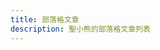 ```yaml
---
title: 部落格文章
description: 聖小熊的部落格文章列表
---
```


<script setup>
import { ref, computed, nextTick, onMounted } from 'vue'
import { data as allPosts } from '../.vitepress/theme/posts.data.ts'

function formatDateExactlyLikePostPage(dateStringInput) {
  if (dateStringInput === null || dateStringInput === undefined) return '';
  const dateString = String(dateStringInput).trim();
  if (!dateString) return '';
  const containsTimeChars = dateString.includes(':');
  const date = new Date(dateString);
  if (isNaN(date.getTime())) return '';
  const hasSpecifiedTime = containsTimeChars;
  const twDate = new Date(date.toLocaleString('en-US', { timeZone: 'Asia/Taipei' }));
  if (isNaN(twDate.getTime())) return '';
  const yyyy = twDate.getFullYear();
  const mm = String(twDate.getMonth() + 1).padStart(2, '0');
  const dd = String(twDate.getDate()).padStart(2, '0');
  if (hasSpecifiedTime) {
    const hh = String(twDate.getHours()).padStart(2, '0');
    const min = String(twDate.getMinutes()).padStart(2, '0');
    return `${yyyy}-${mm}-${dd} ${hh}:${min}`;
  } else {
    return `${yyyy}-${mm}-${dd}`;
  }
}

const postsPerPage = 10
const currentPage = ref(1)
const clientPosts = ref([])

// SSR/CSR 通用 posts
const effectivePosts = computed(() => {
  const posts = import.meta.env.SSR ? allPosts : clientPosts.value
  return Array.isArray(posts)
    ? posts.filter(p => !!p && typeof p.title === 'string' && p.title.trim())
    : []
})

const totalPages = computed(() => Math.ceil(effectivePosts.value.length / postsPerPage))

const paginatedPosts = computed(() => {
  return effectivePosts.value.slice(
    (currentPage.value - 1) * postsPerPage,
    (currentPage.value - 1) * postsPerPage + postsPerPage
  )
})

const goToPage = (page) => {
  if (page >= 1 && page <= totalPages.value) {
    currentPage.value = page
    if (!import.meta.env.SSR) {
      nextTick(() => window.scrollTo({ top: 0, behavior: 'smooth' }))
    }
  }
}

const pageNumbers = computed(() => {
  const pages = []
  for (let i = 1; i <= totalPages.value; i++) pages.push(i)
  return pages
})

onMounted(() => {
  if (!import.meta.env.SSR) clientPosts.value = allPosts
})
</script>

<template>
  <div class="blog-list-container">
    <h1>部落格文章</h1>

    <div v-if="paginatedPosts.length > 0" class="post-cards-wrapper">
      <div v-for="post in paginatedPosts" :key="post.url" class="post-card">
        <a :href="post.url || '#'" class="post-link">
          <div class="post-image-wrapper">
            <img :src="post.image || '/blog_no_image.svg'" :alt="post.title || '無標題圖片'" class="post-image" />
          </div>
          <div class="post-content">
            <h2 class="post-title">{{ post.title || '無標題文章' }}</h2>
            <p v-if="post.date" class="post-date">
              <time :datetime="post.date">{{ formatDateExactlyLikePostPage(post.date) }}</time>
            </p>
            <p v-if="post.summary" class="post-summary">{{ post.summary }}</p>
            <div v-if="post.tags && post.tags.length > 0" class="post-tags">
              <span v-for="tag in post.tags" :key="tag" class="tag">#{{ tag }}</span>
            </div>
          </div>
        </a>
      </div>
    </div>
    <div v-else class="no-posts-message">
      <p>目前沒有任何部落格文章可以顯示。</p>
      <p>請確認您的文章檔案路徑和篩選條件是否正確。</p>
    </div>

    <div v-if="totalPages > 1" class="pagination">
      <button
        :disabled="currentPage === 1"
        @click="goToPage(currentPage - 1)"
        class="pagination-button"
      >
        上一頁
      </button>
      <button
        v-for="page in pageNumbers"
        :key="page"
        @click="goToPage(page)"
        :class="['pagination-button', { active: page === currentPage }]"
      >
        {{ page }}
      </button>
      <button
        :disabled="currentPage === totalPages"
        @click="goToPage(currentPage + 1)"
        class="pagination-button"
      >
        下一頁
      </button>
    </div>
  </div>
</template>

<style scoped>
/* 樣式保持不變 */
.blog-list-container {
  max-width: 960px;
  margin: 0 auto;
  padding: 20px;
}

h1 {
  text-align: center;
  margin-bottom: 40px;
  color: var(--vp-c-text-1);
}

.post-cards-wrapper {
  display: grid;
  gap: 30px;
  grid-template-columns: repeat(auto-fill, minmax(300px, 1fr));
  margin-bottom: 40px;
}

.post-card {
  background-color: var(--vp-c-bg-soft);
  border-radius: 8px;
  box-shadow: var(--vp-shadow-1);
  overflow: hidden;
  transition: transform 0.3s ease, box-shadow 0.3s ease;
  display: flex;
  flex-direction: column;
}

.post-card.error-card {
  background-color: var(--vp-c-bg-alt);
  color: var(--vp-c-text-2);
  border: 1px dashed var(--vp-c-divider);
  text-align: center;
  padding: 20px;
}


.post-card:hover {
  transform: translateY(-5px);
  box-shadow: var(--vp-shadow-2);
}

.post-link {
  text-decoration: none;
  color: inherit;
  display: flex;
  flex-direction: column;
  height: 100%;
}

.post-image-wrapper {
  width: 100%;
  padding-top: 56.25%; /* 16:9 比例 */
  position: relative;
  overflow: hidden;
}

.post-image {
  position: absolute;
  top: 0;
  left: 0;
  width: 100%;
  height: 100%;
  object-fit: cover;
  transition: transform 0.3s ease;
}

.post-card:hover .post-image {
  transform: scale(1.05);
}

.post-content {
  padding: 20px;
  flex-grow: 1;
  display: flex;
  flex-direction: column;
}

.post-title {
  font-size: 1.5em;
  margin-top: 0;
  margin-bottom: 10px;
  color: var(--vp-c-brand-1);
  line-height: 1.3;
}

.post-date {
  font-size: 0.9em;
  color: var(--vp-c-text-2);
  margin-bottom: 15px;
}

.post-summary {
  font-size: 1em;
  color: var(--vp-c-text-1);
  line-height: 1.6;
  margin-bottom: 15px;
  flex-grow: 1;
  overflow: hidden;
  display: -webkit-box;
  -webkit-line-clamp: 3;
  -webkit-box-orient: vertical;
}

.post-tags {
  margin-top: 15px;
  display: flex;
  flex-wrap: wrap;
  gap: 8px;
}

.tag {
  background-color: var(--vp-c-badge-tip-bg);
  color: var(--vp-c-badge-tip-text);
  padding: 4px 10px;
  border-radius: 4px;
  font-size: 0.85em;
  white-space: nowrap;
}

.no-posts-message {
  text-align: center;
  padding: 50px 0;
  color: var(--vp-c-text-2);
}

/* 分頁樣式 */
.pagination {
  display: flex;
  justify-content: center;
  align-items: center;
  margin-top: 50px;
  gap: 10px;
}

.pagination-button {
  background-color: var(--vp-c-bg-soft);
  color: var(--vp-c-text-1);
  border: 1px solid var(--vp-c-divider);
  padding: 8px 15px;
  border-radius: 6px;
  cursor: pointer;
  transition: background-color 0.2s, color 0.2s, border-color 0.2s;
}

.pagination-button:hover:not(:disabled) {
  background-color: var(--vp-c-bg-alt);
  border-color: var(--vp-c-brand-1);
}

.pagination-button.active {
  background-color: var(--vp-c-brand-1);
  color: var(--vp-c-white);
  border-color: var(--vp-c-brand-1);
}

.pagination-button:disabled {
  opacity: 0.5;
  cursor: not-allowed;
}
</style>
